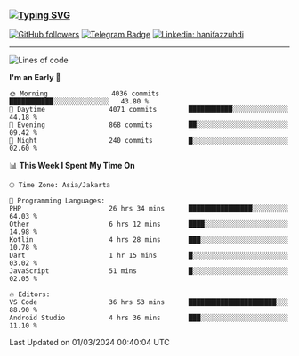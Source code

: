 ### [![Typing SVG](https://readme-typing-svg.herokuapp.com?font=lato&size=22&lines=Hi+There+👋)](https://git.io/typing-svg) 

[![GitHub followers](https://img.shields.io/github/followers/hanifazzuhdi?label=Follow&style=social)](https://github.com/hanifazzuhdi/?tab=follow) 
[![Telegram Badge](https://img.shields.io/badge/-hanif0198-blue?style=social&logo=telegram&link=https://www.t.me/hanif0198/)](https://www.t.me/hanif0198/) 
[![Linkedin: hanifazzuhdi](https://img.shields.io/badge/-hanifazzuhdi-blue?style=flat-square&logo=Linkedin&logoColor=white&link=https://www.linkedin.com/in/hanif-az-zuhdi-69688019b/)](https://www.linkedin.com/in/hanif-az-zuhdi-69688019b/) 

<hr/>

<!--START_SECTION:waka-->
![Lines of code](https://img.shields.io/badge/From%20Hello%20World%20I%27ve%20Written-47.8%20million%20lines%20of%20code-blue)

**I'm an Early 🐤** 

```text
🌞 Morning                4036 commits        ███████████░░░░░░░░░░░░░░   43.80 % 
🌆 Daytime                4071 commits        ███████████░░░░░░░░░░░░░░   44.18 % 
🌃 Evening                868 commits         ██░░░░░░░░░░░░░░░░░░░░░░░   09.42 % 
🌙 Night                  240 commits         █░░░░░░░░░░░░░░░░░░░░░░░░   02.60 % 
```


📊 **This Week I Spent My Time On** 

```text
🕑︎ Time Zone: Asia/Jakarta

💬 Programming Languages: 
PHP                      26 hrs 34 mins      ████████████████░░░░░░░░░   64.03 % 
Other                    6 hrs 12 mins       ████░░░░░░░░░░░░░░░░░░░░░   14.98 % 
Kotlin                   4 hrs 28 mins       ███░░░░░░░░░░░░░░░░░░░░░░   10.78 % 
Dart                     1 hr 15 mins        █░░░░░░░░░░░░░░░░░░░░░░░░   03.02 % 
JavaScript               51 mins             █░░░░░░░░░░░░░░░░░░░░░░░░   02.05 % 

🔥 Editors: 
VS Code                  36 hrs 53 mins      ██████████████████████░░░   88.90 % 
Android Studio           4 hrs 36 mins       ███░░░░░░░░░░░░░░░░░░░░░░   11.10 % 
```


 Last Updated on 01/03/2024 00:40:04 UTC
<!--END_SECTION:waka-->
